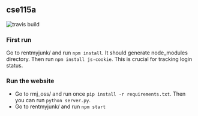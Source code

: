 ## cse115a

![travis build](https://travis-ci.org/ntjandra/cse115a.svg?branch=master)

### First run

Go to rentmyjunk/ and run `npm install`. It should generate node_modules directory.
Then run `npm install js-cookie`. This is crucial for tracking login status.

### Run the website
- Go to rmj_oss/ and run once `pip install -r requirements.txt`. Then you can run `python server.py`.
- Go to rentmyjunk/ and run `npm start`
